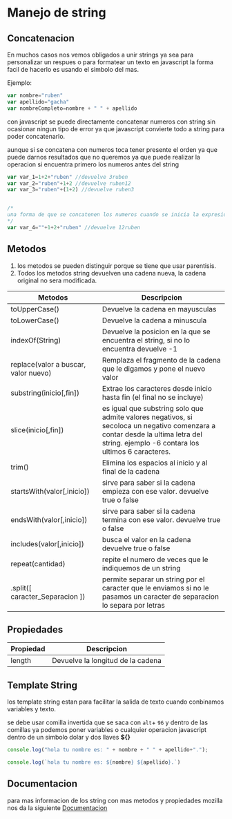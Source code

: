 # Manejo de string

## Concatenacion

En muchos casos nos vemos obligados a unir strings ya sea para personalizar un respues o para formatear un texto en javascript la forma facil de hacerlo es usando el simbolo del mas.

Ejemplo:

```javascript
var nombre="ruben"
var apellido="gacha"
var nombreCompleto=nombre + " " + apellido
```

con javascript se puede directamente concatenar numeros con string sin ocasionar ningun tipo de error ya que javascript convierte todo a string para poder concatenarlo. 

aunque si se concatena con numeros toca tener presente el orden ya que puede darnos resultados que no queremos ya que puede realizar la operacion si encuentra primero los numeros antes del string

```javascript
var var_1=1+2+"ruben" //devuelve 3ruben
var var_2="ruben"+1+2 //devuelve ruben12
var var_3="ruben"+(1+2) //devuelve ruben3


/*
una forma de que se concatenen los numeros cuando se inicia la expresion con numeros es colocando una cadena vacia al inicio.
*/
var var_4=""+1+2+"ruben" //devuelve 12ruben
```

## Metodos

1. los metodos se pueden distinguir porque se tiene que usar parentisis.
2. Todos los metodos string devuelven una cadena nueva, la cadena original no sera modificada.

| Metodos | Descripcion |
| --- | --- |
| toUpperCase() | Devuelve la cadena en mayusculas |
| toLowerCase() | Devuelve la cadena a minuscula |
| indexOf(String) | Devuelve la posicion en la que se encuentra el string, si no lo encuentra devuelve -1 |
|replace(valor a buscar, valor nuevo)| Remplaza el fragmento de la cadena que le digamos y pone el nuevo valor|
|substring(inicio[,fin])| Extrae los caracteres desde inicio hasta fin (el final no se incluye) |
|slice(inicio[,fin]) | es igual que substring solo que admite valores negativos, si secoloca un negativo  comenzara a contar desde la ultima letra del string. ejemplo -6 contara los ultimos 6 caracteres. |
|trim()| Elimina los espacios al inicio y al final de la cadena |
|startsWith(valor[,inicio]) | sirve para saber si la cadena empieza con ese valor. devuelve true o false |
|endsWith(valor[,inicio]) | sirve para saber si la cadena termina con ese valor. devuelve true o false |
|includes(valor[,inicio]) | busca el valor en la cadena devuelve true o false |
|repeat(cantidad)|repite el numero de veces que le indiquemos de un string|
|.split([ caracter_Separacion ]) | permite separar un string por el caracter que le enviamos si no le pasamos un caracter de separacion lo separa por letras |
## Propiedades

| Propiedad | Descripcion |
| --- | --- |
| length | Devuelve la longitud de la cadena |


## Template String

los template string estan para facilitar la salida de texto cuando conbinamos variables y texto. 

se debe usar comilla invertida que se saca con `alt`+ `96` y dentro de las comillas ya podemos poner variables o cualquier operacion javascript dentro de un simbolo dolar y dos llaves **${}**

```javaScript
console.log("hola tu nombre es: " + nombre + " " + apellido+".");

console.log(`hola tu nombre es: ${nombre} ${apellido}.`)
```

## Documentacion 

para mas informacion de los string con mas metodos y propiedades mozilla nos da la siguiente [Documentacion](https://developer.mozilla.org/es/docs/Web/JavaScript/Reference/Global_Objects/String)